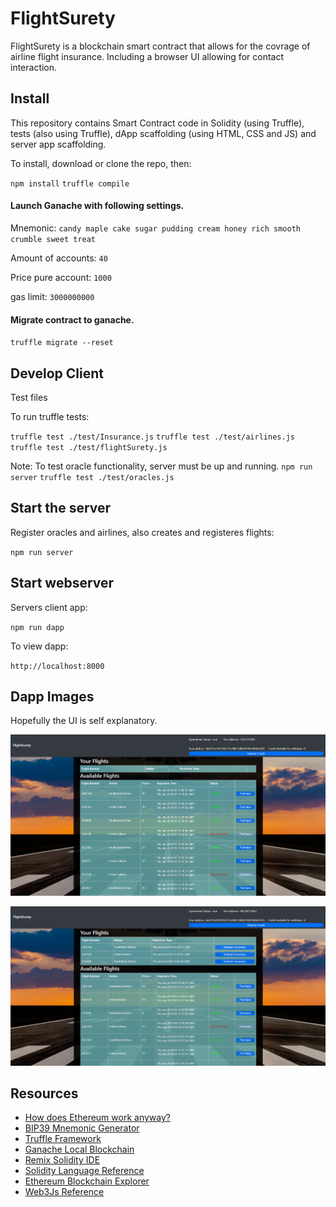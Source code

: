 # FlightSurety

FlightSurety is a blockchain smart contract that allows for the covrage of airline flight insurance. Including a browser UI allowing for contact interaction.

## Install

This repository contains Smart Contract code in Solidity (using Truffle), tests (also using Truffle), dApp scaffolding (using HTML, CSS and JS) and server app scaffolding.

To install, download or clone the repo, then:

`npm install`
`truffle compile`

#### Launch Ganache with following settings.

Mnemonic: `candy maple cake sugar pudding cream honey rich smooth crumble sweet treat`

Amount of accounts: `40`

Price pure account: `1000`

gas limit: `3000000000`

#### Migrate contract to ganache.

`truffle migrate --reset`


## Develop Client

Test files

To run truffle tests:

`truffle test ./test/Insurance.js`
`truffle test ./test/airlines.js`
`truffle test ./test/flightSurety.js`

Note: To test oracle functionality, server must be up and running.
`npm run server`
`truffle test ./test/oracles.js`

## Start the server

Register oracles and airlines, also creates and registeres flights:

`npm run server`

## Start webserver

Servers client app:

`npm run dapp`

To view dapp:

`http://localhost:8000`


## Dapp Images

Hopefully the UI is self explanatory.

![alt text](./pics/img1.png "UI")

![alt text](./pics/img2.png "UI")

## Resources

* [How does Ethereum work anyway?](https://medium.com/@preethikasireddy/how-does-ethereum-work-anyway-22d1df506369)
* [BIP39 Mnemonic Generator](https://iancoleman.io/bip39/)
* [Truffle Framework](http://truffleframework.com/)
* [Ganache Local Blockchain](http://truffleframework.com/ganache/)
* [Remix Solidity IDE](https://remix.ethereum.org/)
* [Solidity Language Reference](http://solidity.readthedocs.io/en/v0.4.24/)
* [Ethereum Blockchain Explorer](https://etherscan.io/)
* [Web3Js Reference](https://github.com/ethereum/wiki/wiki/JavaScript-API)